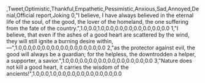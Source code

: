 ,Tweet,Optimistic,Thankful,Empathetic,Pessimistic,Anxious,Sad,Annoyed,Denial,Official report,Joking
0,"I believe, I have always believed in the eternal life of the soul, of the good, the lover of the homeland, the one suffering from the fate of the country.",1.0,0.0,1.0,0.0,0.0,0.0,0.0,0.0,0.0,0.0
1,"I believe, that even if the ashes of a good heart are scattered by the wind, they will still ignite a burning desire within, —",1.0,0.0,0.0,0.0,0.0,0.0,0.0,0.0,0.0,0.0
2,"as the protector against evil, the good will always be a guardian; for the helpless, the downtrodden a helper, a supporter, a savior.",1.0,0.0,0.0,0.0,0.0,0.0,0.0,0.0,0.0,0.0
3,"Nature does not kill a good heart, it carries the wisdom of the ancients!",1.0,0.0,1.0,0.0,0.0,0.0,0.0,0.0,0.0,0.0
